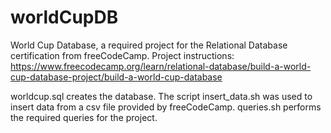 # worldCupDB

World Cup Database, a required project for the Relational Database certification from freeCodeCamp. Project instructions: https://www.freecodecamp.org/learn/relational-database/build-a-world-cup-database-project/build-a-world-cup-database

worldcup.sql creates the database. The script insert_data.sh was used to insert data from a csv file provided by freeCodeCamp. queries.sh performs the required queries for the project.
